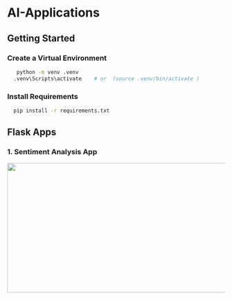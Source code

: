 # AI-Applications

## Getting Started

### Create a Virtual Environment

```sh
   python -m venv .venv
  .venv\Scripts\activate    # or  (source .venv/bin/activate )

```

### Install Requirements

```sh
  pip install -r requirements.txt
```

## Flask Apps

### 1. Sentiment Analysis App
<img src="https://github.com/user-attachments/assets/592bff6e-dfc2-4a71-ae5b-31e29cf940b0" width="600px" height="300px" >
